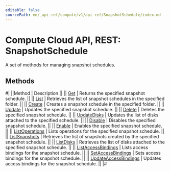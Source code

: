 ```yaml
---
editable: false
sourcePath: en/_api-ref/compute/v1/api-ref/SnapshotSchedule/index.md
---
```


# Compute Cloud API, REST: SnapshotSchedule

A set of methods for managing snapshot schedules.

## Methods

#|
||Method | Description ||
|| [Get](get.md) | Returns the specified snapshot schedule. ||
|| [List](list.md) | Retrieves the list of snapshot schedules in the specified folder. ||
|| [Create](create.md) | Creates a snapshot schedule in the specified folder. ||
|| [Update](update.md) | Updates the specified snapshot schedule. ||
|| [Delete](delete.md) | Deletes the specified snapshot schedule. ||
|| [UpdateDisks](updateDisks.md) | Updates the list of disks attached to the specified schedule. ||
|| [Disable](disable.md) | Disables the specified snapshot schedule. ||
|| [Enable](enable.md) | Enables the specified snapshot schedule. ||
|| [ListOperations](listOperations.md) | Lists operations for the specified snapshot schedule. ||
|| [ListSnapshots](listSnapshots.md) | Retrieves the list of snapshots created by the specified snapshot schedule. ||
|| [ListDisks](listDisks.md) | Retrieves the list of disks attached to the specified snapshot schedule. ||
|| [ListAccessBindings](listAccessBindings.md) | Lists access bindings for the snapshot schedule. ||
|| [SetAccessBindings](setAccessBindings.md) | Sets access bindings for the snapshot schedule. ||
|| [UpdateAccessBindings](updateAccessBindings.md) | Updates access bindings for the snapshot schedule. ||
|#